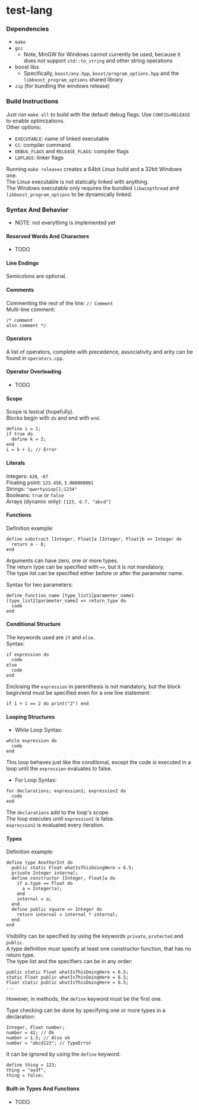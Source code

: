 # test-lang

### Dependencies

- `make`
- `gcc`
  - Note, MinGW for Windows cannot currently be used, because it does not support `std::to_string` and other string operations
- boost libs
  - Specifically, `boost/any.hpp`, `boost/program_options.hpp` and the `libboost_program_options` shared library
- `zip` (for bundling the windows release)

### Build Instructions

Just run `make all` to build with the default debug flags. Use `CONFIG=RELEASE` to enable optimizations.  
Other options:
- `EXECUTABLE`: name of linked executable
- `CC`: compiler command
- `DEBUG_FLAGS` and `RELEASE_FLAGS`: compiler flags
- `LDFLAGS`: linker flags

Running `make releases` creates a 64bit Linux build and a 32bit Windows one.  
The Linux executable is not statically linked with anything.  
The Windows executable only requires the bundled `libwinpthread` and `libboost_program_options` to be dynamically linked.

### Syntax And Behavior
- NOTE: not everything is implemented yet

#### Reserved Words And Characters

- TODO

#### Line Endings

Semicolons are optional.

#### Comments

Commenting the rest of the line: `// Comment`  
Multi-line comment:
```
/* comment
also comment */
```

#### Operators

A list of operators, complete with precedence, associativity and arity can be found in `operators.cpp`.

#### Operator Overloading

- TODO

#### Scope

Scope is lexical (hopefully).  
Blocks begin with `do` and end with `end`.
```
define i = 1;
if true do
  define k = 2;
end
i = k + 1; // Error
```

#### Literals

Integers: `420`, `-67`  
Floating point: `123.456`, `3.000000001`  
Strings: `"qwertyuiop[];1234"`  
Booleans: `true` or `false`  
Arrays (dynamic only): `[123, 6.7, "abcd"]`

#### Functions

Definition example:
```
define substract [Integer, Float]a [Integer, Float]b => Integer do
  return a - b;
end
```
Arguments can have zero, one or more types.  
The return type can be specified with `=>`, but it is not mandatory.  
The type list can be specified either before or after the parameter name.

Syntax for two parameters:
```
define function_name [type_list1]parameter_name1 [type_list2]parameter_name2 => return_type do
  code
end
```

#### Conditional Structure

The keywords used are `if` and `else`.  
Syntax:
```
if expression do
  code
else
  code
end
```
Enclosing the `expression` in parenthesis is not mandatory, but the block begin/end must be specified even for a one line statement:
```
if 1 + 1 == 2 do print("2") end
```

#### Looping Structures

- While Loop
Syntax:
```
while expression do
  code
end
```
This loop behaves just like the conditional, except the code is executed in a loop until the `expression` evaluates to false.
- For Loop
Syntax:
```
for declarations; expression1; expression2 do
  code
end
```
The `declarations` add to the loop's scope.  
The loop executes until `expression1` is false.  
`expression2` is evaluated every iteration.

#### Types

Definition example:
```
define type AnotherInt do
  public static Float whatIsThisDoingHere = 6.5;
  private Integer internal;
  define constructor [Integer, Float]a do
    if a.type == Float do
      a = Integer(a);
    end
    internal = a;
  end
  define public square => Integer do
    return internal = internal * internal;
  end
end
```
Visibility can be specified by using the keywords `private`, `protected` and `public`.  
A type definition must specify at least one constructor function, that has no return type.  
The type list and the specifiers can be in any order:
```
public static Float whatIsThisDoingHere = 6.5;
static Float public whatIsThisDoingHere = 6.5;
Float static public whatIsThisDoingHere = 6.5;
...
```
However, in methods, the `define` keyword must be the first one.

Type checking can be done by specifying one or more types in a declaration:  
```
Integer, Float number;
number = 42; // Ok
number = 1.5; // Also ok
number = "abcd123"; // TypeError
```
It can be ignored by using the `define` keyword:  
```
define thing = 123;
thing = "asdf";
thing = false;
```

#### Built-in Types And Functions

- TODO
